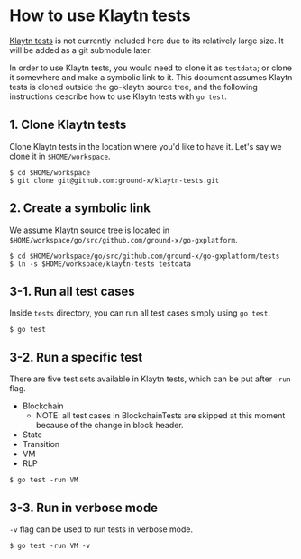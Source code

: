 # How to use Klaytn tests

[Klaytn tests](https://github.com/ground-x/klaytn-tests) is not currently included
here due to its relatively large size.  It will be added as a git submodule
later.

In order to use Klaytn tests, you would need to clone it as `testdata`; or
clone it somewhere and make a symbolic link to it.  This document assumes
Klaytn tests is cloned outside the go-klaytn source tree, and the following
instructions describe how to use Klaytn tests with `go test`.


## 1. Clone Klaytn tests

Clone Klaytn tests in the location where you'd like to have it.  Let's say we
clone it in `$HOME/workspace`.

```
$ cd $HOME/workspace
$ git clone git@github.com:ground-x/klaytn-tests.git
```


## 2. Create a symbolic link

We assume Klaytn source tree is located in
`$HOME/workspace/go/src/github.com/ground-x/go-gxplatform`.

```
$ cd $HOME/workspace/go/src/github.com/ground-x/go-gxplatform/tests
$ ln -s $HOME/workspace/klaytn-tests testdata
```


## 3-1. Run all test cases

Inside `tests` directory, you can run all test cases simply using `go test`.

```
$ go test
```


## 3-2. Run a specific test

There are five test sets available in Klaytn tests, which can be put after
`-run` flag.
- Blockchain
   - NOTE: all test cases in BlockchainTests are skipped at this moment because
     of the change in block header.
- State
- Transition
- VM
- RLP

```
$ go test -run VM
```


## 3-3. Run in verbose mode

`-v` flag can be used to run tests in verbose mode.

```
$ go test -run VM -v
```
